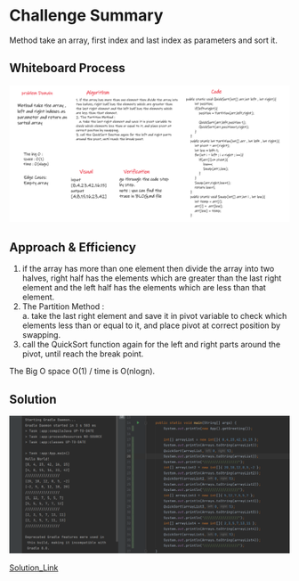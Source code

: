 # Challenge Summary
<!-- Description of the challenge -->
Method take an array, first index and last index as parameters and sort it.  

## Whiteboard Process
<!-- Embedded whiteboard image -->
![WB](./Images/WB.PNG)  
  
  
## Approach & Efficiency
<!-- What approach did you take? Why? What is the Big O space/time for this approach? -->
1. if the array has more than one element then divide the array into two halves, right half has the elements which are greater than the last right element and the left half has the elements which are less than that element.  
2. The Partition Method :  
   a. take the last right element and save it in pivot variable to check which elements less than or equal to it, and place pivot at correct position by swapping.  
3. call the QuickSort function again for the left and right parts around the pivot, until reach the break point.  
  
The Big O space O(1) / time is O(nlogn).  
  
  
## Solution
<!-- Show how to run your code, and examples of it in action -->
![app](./Images/AppRun.PNG)  
  
[Solution_Link](https://github.com/AlaaYlula/data-structures-and-algorithms/blob/main/Challenge%2328/Quick_Sort/app/src/main/java/Quick_Sort/App.java)  